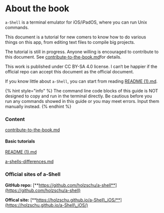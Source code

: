 # About the book

`a-Shell` is a terminal emulator for iOS/iPadOS, where you can run Unix commands.&#x20;

This document is a tutorial for new comers to know how to do various things on this app, from editing text files to compile big projects.

The tutorial is still in progress. Anyone willing is encouraged to contribute to this document. See [contribute-to-the-book.md](contribute-to-the-book.md "mention")for details.

This work is published under CC BY-SA 4.0 license. I can‘t be happier if the official repo can accept this document as the official document.

If you know little about `a-Shell`, you can start from reading [README (1).md](<README (1).md> "mention").

{% hint style="info" %}
The command line code blocks of this guide is NOT designed to copy and run in the terminal directly. Be cautious before you run any commands showed in this guide or you may meet errors. Input them manually instead.
{% endhint %}

### Content

[contribute-to-the-book.md](contribute-to-the-book.md "mention")

#### Basic tutorials

[README (1).md](<README (1).md> "mention")

[a-shells-differences.md](basic-tutorials/a-shells-differences.md "mention")

### Official sites of a-Shell

**GitHub repo:** [**https://github.com/holzschu/a-shell**](https://github.com/holzschu/a-shell)

**Offical site:** [**https://holzschu.github.io/a-Shell\_iOS/**](https://holzschu.github.io/a-Shell\_iOS/)
